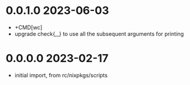 0.0.1.0 2023-06-03
==================
- +CMD[wc]
- upgrade check{,_} to use all the subsequent arguments for printing

0.0.0.0 2023-02-17
==================
- initial import, from rc/nixpkgs/scripts
